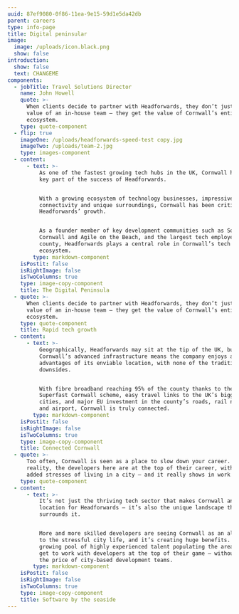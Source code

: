 ```yaml
---
uuid: 87ef9080-0f86-11ea-9e15-59d1e5da42db
parent: careers
type: info-page
title: Digital peninsular
image:
  image: /uploads/icon.black.png
  show: false
introduction:
  show: false
  text: CHANGEME
components:
  - jobTitle: Travel Solutions Director
    name: John Howell
    quote: >-
      When clients decide to partner with Headforwards, they don’t just get the
      value of an in-house team – they get the value of Cornwall’s entire tech
      ecosystem.
    type: quote-component
  - flip: true
    imageOne: /uploads/headforwards-speed-test copy.jpg
    imageTwo: /uploads/team-2.jpg
    type: images-component
  - content:
      - text: >-
          As one of the fastest growing tech hubs in the UK, Cornwall has been a
          key part of the success of Headforwards.


          With a growing ecosystem of technology businesses, impressive
          connectivity and unique surroundings, Cornwall has been critical to
          Headforwards’ growth.


          As a founder member of key development communities such as Software
          Cornwall and Agile on the Beach, and the largest tech employer in the
          county, Headforwards plays a central role in Cornwall’s tech
          ecosystem.
        type: markdown-component
    isPostit: false
    isRightImage: false
    isTwoColumns: true
    type: image-copy-component
    title: The Digital Peninsula
  - quote: >-
      When clients decide to partner with Headforwards, they don’t just get the
      value of an in-house team – they get the value of Cornwall’s entire tech
      ecosystem.
    type: quote-component
    title: Rapid tech growth
  - content:
      - text: >-
          Geographically, Headforwards may sit at the tip of the UK, but
          Cornwall’s advanced infrastructure means the company enjoys all the
          advantages of its enviable location, with none of the traditional
          downsides. 


          With fibre broadband reaching 95% of the county thanks to the
          Superfast Cornwall scheme, easy travel links to the UK’s biggest
          cities, and major EU investment in the county’s roads, rail network
          and airport, Cornwall is truly connected.
        type: markdown-component
    isPostit: false
    isRightImage: false
    isTwoColumns: true
    type: image-copy-component
    title: Connected Cornwall
  - quote: >-
      Too often, Cornwall is seen as a place to slow down your career. In
      reality, the developers here are at the top of their career, without the
      added stresses of living in a city – and it really shows in work we do.
    type: quote-component
  - content:
      - text: >-
          It’s not just the thriving tech sector that makes Cornwall an ideal
          location for Headforwards – it’s also the unique landscape that
          surrounds it.


          More and more skilled developers are seeing Cornwall as an alternative
          to the stressful city life, and it’s creating huge benefits. With a
          growing pool of highly experienced talent populating the area, clients
          get to work with developers at the top of their game – without paying
          the price of city-based development teams.
        type: markdown-component
    isPostit: false
    isRightImage: false
    isTwoColumns: true
    type: image-copy-component
    title: Software by the seaside
---
```


